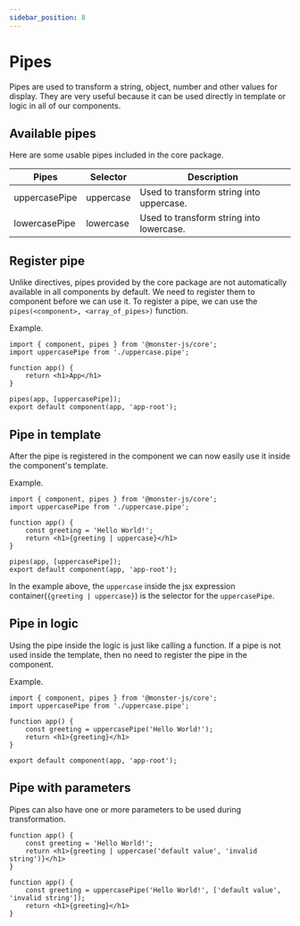 ```yaml
---
sidebar_position: 8
---
```


# Pipes

Pipes are used to transform a string, object, number and other values for display.
They are very useful because it can be used directly in template or logic in all of our components.

## Available pipes

Here are some usable pipes included in the core package.

| Pipes | Selector| Description |
| --- | --- | --- |
| uppercasePipe | uppercase | Used to transform string into uppercase. |
| lowercasePipe | lowercase | Used to transform string into lowercase. |

## Register pipe

Unlike directives, pipes provided by the core package are not automatically available in all components by default.
We need to register them to component before we can use it.
To register a pipe, we can use the `pipes(<component>, <array_of_pipes>)` function.

Example.

```tsx
import { component, pipes } from '@monster-js/core';
import uppercasePipe from './uppercase.pipe';

function app() {
    return <h1>App</h1>
}

pipes(app, [uppercasePipe]);
export default component(app, 'app-root');
```

## Pipe in template

After the pipe is registered in the component we can now easily use it inside the component's template.

Example.

```tsx
import { component, pipes } from '@monster-js/core';
import uppercasePipe from './uppercase.pipe';

function app() {
    const greeting = 'Hello World!';
    return <h1>{greeting | uppercase}</h1>
}

pipes(app, [uppercasePipe]);
export default component(app, 'app-root');
```

In the example above, the `uppercase` inside the jsx expression container(`{greeting | uppercase}`) is the selector for the `uppercasePipe`.

## Pipe in logic

Using the pipe inside the logic is just like calling a function.
If a pipe is not used inside the template, then no need to register the pipe in the component.

Example.

```tsx
import { component, pipes } from '@monster-js/core';
import uppercasePipe from './uppercase.pipe';

function app() {
    const greeting = uppercasePipe('Hello World!');
    return <h1>{greeting}</h1>
}

export default component(app, 'app-root');
```

## Pipe with parameters

Pipes can also have one or more parameters to be used during transformation.

```tsx title="In template"
function app() {
    const greeting = 'Hello World!';
    return <h1>{greeting | uppercase('default value', 'invalid string')}</h1>
}
```

```tsx title="In logic"
function app() {
    const greeting = uppercasePipe('Hello World!', ['default value', 'invalid string']);
    return <h1>{greeting}</h1>
}
```
